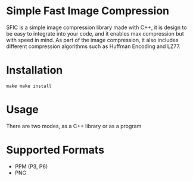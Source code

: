 # Simple Fast Image Compression
SFIC is a simple image compression library made with C++, it
is design to be easy to integrate into your code, and it enables max compression
but with speed in mind. As part of the image compression, it also includes
different compression algorithms such as Huffman Encoding and LZ77.


# Installation
`
make
make install 
`
# Usage
There are two modes, as a C++ library or as a program

# Supported Formats
* PPM (P3, P6)
* PNG
